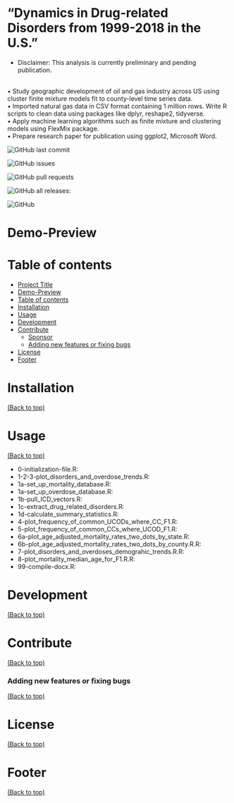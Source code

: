 # “Dynamics in Drug-related Disorders from 1999-2018 in the U.S.”
* Disclaimer: This analysis is currently preliminary and pending publication.

<br /> • Study geographic development of oil and gas industry across US using cluster finite mixture models fit to county-level time series data.
<br /> • Imported natural gas data in CSV format containing 1 million rows. Write R scripts to clean data using packages like dplyr, reshape2, tidyverse.
<br /> • Apply machine learning algorithms such as finite mixture and clustering models using FlexMix package.
<br /> • Prepare research paper for publication using ggplot2, Microsoft Word.


![GitHub last commit](https://img.shields.io/github/last-commit/jordanjpappas/Oil_Gas_Cluster_Analysis)

![GitHub issues](https://img.shields.io/github/issues-raw/jordanjpappas/Oil_Gas_Cluster_Analysise)

![GitHub pull requests](https://img.shields.io/github/issues-pr/jordanjpappas/Oil_Gas_Cluster_Analysis)

![GitHub all releases](https://img.shields.io/github/downloads/jordanjpappas/Oil_Gas_Cluster_Analysis/total):

![GitHub](https://img.shields.io/github/license/jordanjpappas/Oil_Gas_Cluster_Analysis)



# Demo-Preview



# Table of contents

- [Project Title](#project-title)
- [Demo-Preview](#demo-preview)
- [Table of contents](#table-of-contents)
- [Installation](#installation)
- [Usage](#usage)
- [Development](#development)
- [Contribute](#contribute)
    - [Sponsor](#sponsor)
    - [Adding new features or fixing bugs](#adding-new-features-or-fixing-bugs)
- [License](#license)
- [Footer](#footer)

# Installation
[(Back to top)](#table-of-contents)




# Usage
[(Back to top)](#table-of-contents)

- 0-initialization-file.R: 
- 1-2-3-plot_disorders_and_overdose_trends.R: 
- 1a-set_up_mortality_database.R: 
- 1a-set_up_overdose_database.R: 
- 1b-pull_ICD_vectors.R: 
- 1c-extract_drug_related_disorders.R: 
- 1d-calculate_summary_statistics.R: 
- 4-plot_frequency_of_common_UCODs_where_CC_F1.R: 
- 5-plot_frequency_of_common_CCs_where_UCOD_F1.R: 
- 6a-plot_age_adjusted_mortality_rates_two_dots_by_state.R: 
- 6b-plot_age_adjusted_mortality_rates_two_dots_by_county.R.R: 
- 7-plot_disorders_and_overdoses_demograhic_trends.R.R: 
- 8-plot_mortality_median_age_for_F1.R.R: 
- 99-compile-docx.R: 



# Development
[(Back to top)](#table-of-contents)




# Contribute
[(Back to top)](#table-of-contents)






### Adding new features or fixing bugs
[(Back to top)](#table-of-contents)




# License
[(Back to top)](#table-of-contents)





# Footer
[(Back to top)](#table-of-contents)
